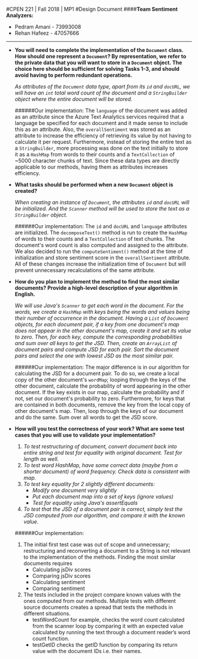 #CPEN 221 | Fall 2018 | MP1
#Design Document
####**Team Sentiment Analyzers:**

- Pedram Amani - 73993008
- Rehan Hafeez - 47057666

---
- **You will need to complete the implementation of the `Document` class. 
How should one represent a `Document`? By representation, we refer to the 
private data that you will want to store in a `Document` object. 
The choice here should be sufficient for solving Tasks 1-3, and should 
avoid having to perform redundant operations.**

   _As attributes of the `Document` data type, apart from its `id` and `docURL`, we 
   will have an `int` total word count of the document and a `StringBuilder` object
   where the entire document will be stored._ 

   ######Our implementation:
   The `language` of the document was added as an attribute since the Azure Text 
   Analytics services required that a language be specified for each document 
   and it made sense to include this as an attribute. Also, the `overallSentiment` 
   was stored as an attribute to increase the efficiency of retrieving its value 
   by not having to calculate it per request. Furthermore, instead of storing the 
   entire text as a `StringBuilder`, more processing was done on the text initially 
   to store it as a `HashMap` from words to their counts and a `TextCollection` of 
   ~5000 character chunks of text. Since these data types are directly applicable to 
   our methods, having them as attributes increases efficiency.



- **What tasks should be performed when a new `Document` object is created?**

  _When creating an instance of `Document`, the attributes `id` and `docURL` will 
  be initialized. And the `Scanner` method will be used to store the text as a 
  `StringBuilder` object._
  
  ######Our implementation:
  The `id` and `docURL` and `language` attributes are initialized. The `decomposeText()`
  method is run to create the `HashMap` of words to their counts and a `TextCollection` 
  of text chunks. The document's word count is also computed and assigned to the 
  attribute. We also decided to run the `computeSentiment()` method at the time of 
  initialization and store sentiment score in the `overallSentiment` attribute. All 
  of these changes increase the initialization time of `Document` but will prevent 
  unnecessary recalculations of the same attribute.



- **How do you plan to implement the method to find the most similar documents? Provide 
a high-level description of your algorithm in English.**

  _We will use Java's `Scanner` to get each word in the document. For the words, 
  we create a `HashMap` with keys being the words and values being their number 
  of occurrence in the document. Having a `List` of `Document` objects, for each 
  document pair, if a key from one document's map does not appear in the other 
  document's map, create it and set its value to zero. Then, for each key, compute 
  the corresponding probabilities and sum over all keys to get the JSD.
  Then, create an `ArrayList` of document pairs and compute JSD for each pair. Sort 
  the document pairs and select the one with lowest JSD as the most similar pair._
  
  ######Our implementation:
  The major difference is in our algorithm for calculating the JSD for a document 
  pair. To do so, we create a local copy of the other document's `wordMap`; looping 
  through the keys of the other document, calculate the probability of word appearing 
  in the other document. If the key exists in our map, calculate the probability and if
  not, set our document's probability to zero. Furthermore, for keys that are contained 
  in both documents, remove the key from the local copy of other document's map.
  Then, loop through the keys of our document and do the same.
  Sum over all words to get the JSD score.
  

- **How will you test the correctness of your work? What are some test cases that 
you will use to validate your implementation?**

  1. _To test restructuring of document, convert document back into entire string 
  and test for equality with original document. Test for length as well._
  2. _To test word HashMap, have some correct data (maybe from a shorter document) of 
  word frequency. Check data is consistent with map._
  3. _To test key equality for 2 slightly different documents:_
      - _Modify one document very slightly_
      - _Put each document map into a set of keys (ignore values)_
      - _Test for equality using Java's assertEquals_
  4. _To test that the JSD of a document pair is correct, simply test the JSD computed 
  from our algorithm, and compare it with the known value._
  
  ######Our implementation:
  1. The initial first test case was out of scope and unnecessary; restructuring and 
  reconverting a document to a String is not relevant to the implementation of the 
  methods. Finding the most similar documents requires 
        - Calculating jsDiv scores
        - Comparing jsDiv scores
        - Calculating sentiment
        - Comparing sentiment
  2.	The tests included in the project compare known values with the ones computed 
  from our methods. Multiple tests with different source documents creates a spread that 
  tests the methods in different situations. 
        - testWordCount for example, checks the word count calculated from the scanner 
        loop by comparing it with an expected value calculated by running the text 
        through a document reader’s word count function. 
        - testGetID checks the getID function by comparing its return value with 
        the document IDs i.e. their names.